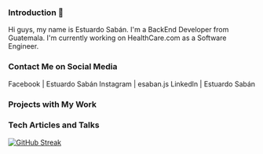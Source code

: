 ### Introduction 👋

Hi guys, my name is Estuardo Sabán. I'm a BackEnd Developer from Guatemala. I'm currently working
on HealthCare.com as a Software Engineer.

### Contact Me on Social Media

Facebook | Estuardo Sabán 
Instagram | esaban.js
Linkedln | Estuardo Sabán


### Projects with My Work




### Tech Articles and Talks


[![GitHub Streak](https://github-readme-streak-stats.herokuapp.com?user=Esaban17&theme=dark&hide_border=true&date_format=j%20M%5B%20Y%5D)](https://git.io/streak-stats)

<!--
**Esaban17/Esaban17** is a ✨ _special_ ✨ repository because its `README.md` (this file) appears on your GitHub profile.

Here are some ideas to get you started:

- 🔭 I’m currently working on ...
- 🌱 I’m currently learning ...
- 👯 I’m looking to collaborate on ...
- 🤔 I’m looking for help with ...
- 💬 Ask me about ...
- 📫 How to reach me: ...
- 😄 Pronouns: ...
- ⚡ Fun fact: ...
-->
